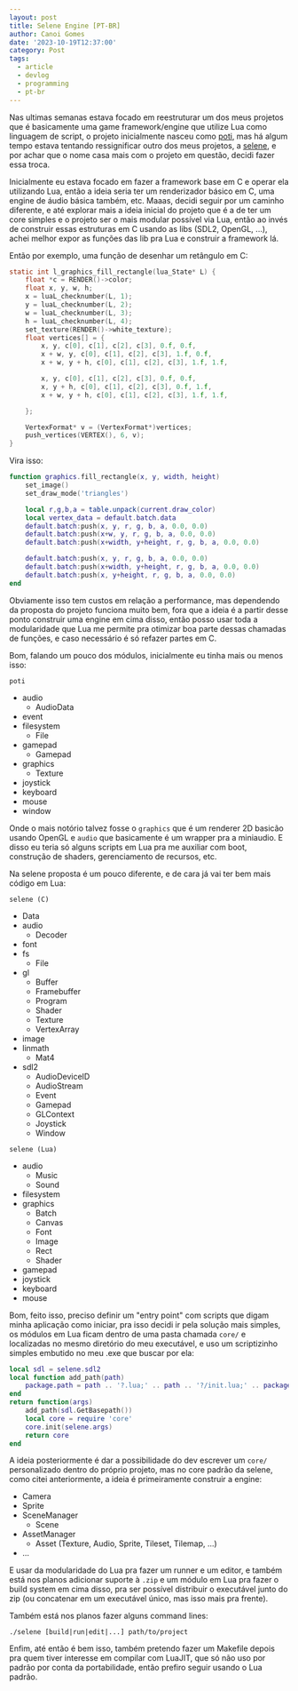 ```yaml
---
layout: post
title: Selene Engine [PT-BR]
author: Canoi Gomes
date: '2023-10-19T12:37:00'
category: Post
tags:
  - article
  - devlog
  - programming
  - pt-br
---
```


Nas ultimas semanas estava focado em reestruturar um dos meus projetos que é basicamente uma game framework/engine que utilize Lua como linguagem de script, o projeto inicialmente nasceu como [poti](https://github.com/canoi12/poti), mas há algum tempo estava tentando ressignificar outro dos meus projetos, a [selene](https://github.com/canoi12/selene), e por achar que o nome casa mais com o projeto em questão, decidi fazer essa troca.

Inicialmente eu estava focado em fazer a framework base em C e operar ela utilizando Lua, então a ideia seria ter um renderizador básico em C, uma engine de áudio básica também, etc. Maaas, decidi seguir por um caminho diferente, e até explorar mais a ideia inicial do projeto que é a de ter um core simples e o projeto ser o mais modular possível via Lua, então ao invés de construir essas estruturas em C usando as libs (SDL2, OpenGL, ...), achei melhor expor as funções das lib pra Lua e construir a framework lá.

Então por exemplo, uma função de desenhar um retângulo em C:
```c
static int l_graphics_fill_rectangle(lua_State* L) {
	float *c = RENDER()->color;
	float x, y, w, h;
	x = luaL_checknumber(L, 1);
	y = luaL_checknumber(L, 2);
	w = luaL_checknumber(L, 3);
	h = luaL_checknumber(L, 4);
	set_texture(RENDER()->white_texture);
	float vertices[] = {
		x, y, c[0], c[1], c[2], c[3], 0.f, 0.f,
		x + w, y, c[0], c[1], c[2], c[3], 1.f, 0.f,
		x + w, y + h, c[0], c[1], c[2], c[3], 1.f, 1.f,

		x, y, c[0], c[1], c[2], c[3], 0.f, 0.f,
		x, y + h, c[0], c[1], c[2], c[3], 0.f, 1.f,
		x + w, y + h, c[0], c[1], c[2], c[3], 1.f, 1.f,

    };

	VertexFormat* v = (VertexFormat*)vertices;
	push_vertices(VERTEX(), 6, v);
}
```

Vira isso:
```lua
function graphics.fill_rectangle(x, y, width, height)
	set_image()
	set_draw_mode('triangles')

	local r,g,b,a = table.unpack(current.draw_color)
	local vertex_data = default.batch.data
	default.batch:push(x, y, r, g, b, a, 0.0, 0.0)
	default.batch:push(x+w, y, r, g, b, a, 0.0, 0.0)
	default.batch:push(x+width, y+height, r, g, b, a, 0.0, 0.0)

	default.batch:push(x, y, r, g, b, a, 0.0, 0.0)
	default.batch:push(x+width, y+height, r, g, b, a, 0.0, 0.0)
	default.batch:push(x, y+height, r, g, b, a, 0.0, 0.0)
end
```

Obviamente isso tem custos em relação a performance, mas dependendo da proposta do projeto funciona muito bem, fora que a ideia é a partir desse ponto construir uma engine em cima disso, então posso usar toda a modularidade que Lua me permite pra otimizar boa parte dessas chamadas de funções, e caso necessário é só refazer partes em C.

Bom, falando um pouco dos módulos, inicialmente eu tinha mais ou menos isso:

`poti`

- audio
	- AudioData
- event
- filesystem
	- File
- gamepad
	- Gamepad
- graphics
	- Texture
- joystick
- keyboard
- mouse
- window

Onde o mais notório talvez fosse o `graphics` que é um renderer 2D basicão usando OpenGL e `audio` que basicamente é um wrapper pra a miniaudio. E disso eu teria só alguns scripts em Lua pra me auxiliar com boot, construção de shaders, gerenciamento de recursos, etc.

Na selene proposta é um pouco diferente, e de cara já vai ter bem mais código em Lua:

`selene (C)`

- Data
- audio
	- Decoder
- font
- fs
	- File
- gl
	- Buffer
	- Framebuffer
	- Program
	- Shader
	- Texture
	- VertexArray
- image
- linmath
	- Mat4
- sdl2
	- AudioDeviceID
	- AudioStream
	- Event
	- Gamepad
	- GLContext
	- Joystick
	- Window

`selene (Lua)`

- audio
	- Music
	- Sound
- filesystem
- graphics
	- Batch
	- Canvas
	- Font
	- Image
	- Rect
	- Shader
- gamepad
- joystick
- keyboard
- mouse

Bom, feito isso, preciso definir um "entry point" com scripts que digam minha aplicação como iniciar, pra isso decidi ir pela solução mais simples, os módulos em Lua ficam dentro de uma pasta chamada `core/` e localizadas no mesmo diretório do meu executável, e uso um scriptizinho simples embutido no meu .exe que buscar por ela:

```lua
local sdl = selene.sdl2
local function add_path(path)
    package.path = path .. '?.lua;' .. path .. '?/init.lua;' .. package.path
end
return function(args)
	add_path(sdl.GetBasepath())
	local core = require 'core'
	core.init(selene.args)
	return core
end
```

A ideia posteriormente é dar a possibilidade do dev escrever um `core/` personalizado dentro do próprio projeto, mas no core padrão da selene, como citei anteriormente, a ideia é primeiramente construir a engine:

- Camera
- Sprite
- SceneManager
	- Scene
- AssetManager
	- Asset (Texture, Audio, Sprite, Tileset, Tilemap, ...)
- ...

E usar da modularidade do Lua pra fazer um runner e um editor, e também está nos planos adicionar suporte à `.zip` e um módulo em Lua pra fazer o build system em cima disso, pra ser possível distribuir o executável junto do zip (ou concatenar em um executável único, mas isso mais pra frente).

Também está nos planos fazer alguns command lines:

`./selene [build|run|edit|...] path/to/project`

Enfim, até então é bem isso, também pretendo fazer um Makefile depois pra quem tiver interesse em compilar com LuaJIT, que só não uso por padrão por conta da portabilidade, então prefiro seguir usando o Lua padrão.
